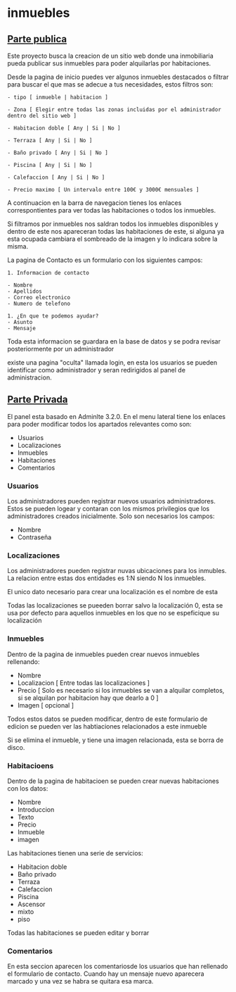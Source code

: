# inmuebles

## <u>Parte publica</u>

Este proyecto busca la creacion de un sitio web donde una inmobiliaria pueda publicar sus inmuebles para poder alquilarlas por habitaciones.

Desde la pagina de inicio puedes ver algunos inmuebles destacados o filtrar para buscar el que mas se adecue a tus necesidades, estos filtros son:

    - tipo [ inmueble | habitacion ]

    - Zona [ Elegir entre todas las zonas incluidas por el administrador dentro del sitio web ]

    - Habitacion doble [ Any | Si | No ]

    - Terraza [ Any | Si | No ]

    - Baño privado [ Any | Si | No ]

    - Piscina [ Any | Si | No ]

    - Calefaccion [ Any | Si | No ]

    - Precio maximo [ Un intervalo entre 100€ y 3000€ mensuales ]

A continuacion en la barra de navegacion tienes los enlaces correspontientes para ver todas las habitaciones o todos los inmuebles.

Si filtramos por inmuebles nos saldran todos los inmuebles disponibles y dentro de este nos apareceran todas las habitaciones de este, si alguna ya esta ocupada cambiara el sombreado de la imagen y lo indicara sobre la misma.

La pagina de Contacto es un formulario con los siguientes campos:

    1. Informacion de contacto

    - Nombre
    - Apellidos
    - Correo electronico
    - Numero de telefono

    1. ¿En que te podemos ayudar?
    - Asunto
    - Mensaje

Toda esta informacion se guardara en la base de datos y se podra revisar posteriormente por un administrador

existe una pagina "oculta" llamada login, en esta los usuarios se pueden identificar como administrador y seran redirigidos al panel de administracion.

## <u>Parte Privada</u>

El panel esta basado en Adminlte 3.2.0.
En el menu lateral tiene los enlaces para poder modificar todos los apartados relevantes como son:

- Usuarios
- Localizaciones
- Inmuebles
- Habitaciones
- Comentarios

### Usuarios

Los administradores pueden registrar nuevos usuarios administradores. Estos se pueden logear y contaran con los mismos privilegios que los administradores creados inicialmente.
Solo son necesarios los campos:

- Nombre
- Contraseña

### Localizaciones

Los administradores pueden registrar nuvas ubicaciones para los inmubles.
La relacion entre estas dos entidades es 1:N siendo N los inmuebles.

El unico dato necesario para crear una localización es el nombre de esta

Todas las localizaciones se pueeden borrar salvo la localización 0, esta se usa por defecto para aquellos inmuebles en los que no se espeficique su localización

### Inmuebles

Dentro de la pagina de inmuebles pueden crear nuevos inmuebles rellenando:

- Nombre
- Localizacion [ Entre todas las localizaciones ]
- Precio [ Solo es necesario si los inmuebles se van a alquilar completos, si se alquilan por habitacion hay que dearlo a 0 ]
- Imagen [ opcional ]

Todos estos datos se pueden modificar, dentro de este formulario de edicion se pueden ver las habtiaciones relacionados a este inmueble

Si se elimina el inmueble, y tiene una imagen relacionada, esta se borra de disco.

### Habitacioens

Dentro de la pagina de habitacioen se pueden crear nuevas habitaciones con los datos:

- Nombre
- Introduccion
- Texto
- Precio
- Inmueble
- imagen

Las habitaciones tienen una serie de servicios:

- Habitacion doble
- Baño privado
- Terraza
- Calefaccion
- Piscina
- Ascensor
- mixto
- piso

Todas las habitaciones se pueden editar y borrar

### Comentarios

En esta seccion aparecen los comentariosde los usuarios que han rellenado el formulario de contacto.
Cuando hay un mensaje nuevo aparecera marcado y una vez se habra se quitara esa marca.
